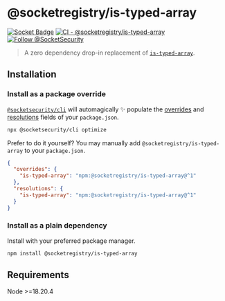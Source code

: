 # @socketregistry/is-typed-array

[![Socket Badge](https://socket.dev/api/badge/npm/package/@socketregistry/is-typed-array)](https://socket.dev/npm/package/@socketregistry/is-typed-array)
[![CI - @socketregistry/is-typed-array](https://github.com/SocketDev/socket-registry-js/actions/workflows/test.yml/badge.svg)](https://github.com/SocketDev/socket-registry-js/actions/workflows/test.yml)
[![Follow @SocketSecurity](https://img.shields.io/twitter/follow/SocketSecurity?style=social)](https://twitter.com/SocketSecurity)

> A zero dependency drop-in replacement of
> [`is-typed-array`](https://www.npmjs.com/package/is-typed-array).

## Installation

### Install as a package override

[`@socketsecurity/cli`](https://www.npmjs.com/package/@socketsecurity/cli) will
automagically :sparkles: populate the
[overrides](https://docs.npmjs.com/cli/v9/configuring-npm/package-json#overrides)
and [resolutions](https://yarnpkg.com/configuration/manifest#resolutions) fields
of your `package.json`.

```sh
npx @socketsecurity/cli optimize
```

Prefer to do it yourself? You may manually add `@socketregistry/is-typed-array`
to your `package.json`.

```json
{
  "overrides": {
    "is-typed-array": "npm:@socketregistry/is-typed-array@^1"
  },
  "resolutions": {
    "is-typed-array": "npm:@socketregistry/is-typed-array@^1"
  }
}
```

### Install as a plain dependency

Install with your preferred package manager.

```sh
npm install @socketregistry/is-typed-array
```

## Requirements

Node &gt;=18.20.4
